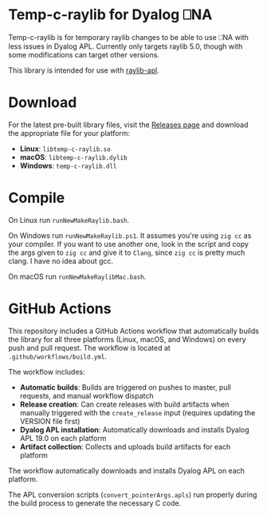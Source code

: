 # Temp-c-raylib for Dyalog ⎕NA
Temp-c-raylib is for temporary raylib changes to be able to use ⎕NA with less issues in Dyalog APL. Currently only targets raylib 5.0, though with some modifications can target other versions.

This library is intended for use with [raylib-apl](https://github.com/Brian-ED/raylib-apl).

# Download
For the latest pre-built library files, visit the [Releases page](https://github.com/Brian-ED/temp-c-raylib/releases) and download the appropriate file for your platform:
- **Linux**: `libtemp-c-raylib.so`
- **macOS**: `libtemp-c-raylib.dylib`
- **Windows**: `temp-c-raylib.dll`

# Compile
On Linux run `runNewMakeRaylib.bash`.

On Windows run `runNewMakeRaylib.ps1`. It assumes you're using `zig cc` as your compiler. If you want to use another one, look in the script and copy the args given to `zig cc` and give it to `Clang`, since `zig cc` is pretty much clang. I have no idea about gcc.

On macOS run `runNewMakeRaylibMac.bash`.

# GitHub Actions
This repository includes a GitHub Actions workflow that automatically builds the library for all three platforms (Linux, macOS, and Windows) on every push and pull request. The workflow is located at `.github/workflows/build.yml`.

The workflow includes:
- **Automatic builds**: Builds are triggered on pushes to master, pull requests, and manual workflow dispatch
- **Release creation**: Can create releases with build artifacts when manually triggered with the `create_release` input (requires updating the VERSION file first)
- **Dyalog APL installation**: Automatically downloads and installs Dyalog APL 19.0 on each platform
- **Artifact collection**: Collects and uploads build artifacts for each platform

The workflow automatically downloads and installs Dyalog APL on each platform.

The APL conversion scripts (`convert_pointerArgs.apls`) run properly during the build process to generate the necessary C code.
